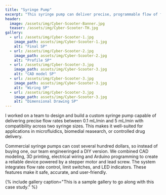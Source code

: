 ```yaml
---
title: "Syringe Pump"
excerpt: "This syringe pump can deliver precise, programmable flow of fluids contained in a syringe, with support for multiple syringe sizes!"
header:
  image: /assets/img/Cyber-Scooter-Banner.jpg
  teaser: /assets/img/Cyber-Scooter-TH.jpg
gallery:
  - url: /assets/img/Cyber-Scooter-1.jpg
    image_path: assets/img/Cyber-Scooter-1.jpg
    alt: "Final SP"
  - url: /assets/img/Cyber-Scooter-2.jpg
    image_path: assets/img/Cyber-Scooter-2.jpg
    alt: "Profile SP"
  - url: /assets/img/Cyber-Scooter-3.jpg
    image_path: assets/img/Cyber-Scooter-3.jpg
    alt: "CAD model SP"
  - url: /assets/img/Cyber-Scooter-3.jpg
    image_path: assets/img/Cyber-Scooter-3.jpg
    alt: "Wiring SP"
  - url: /assets/img/Cyber-Scooter-3.jpg
    image_path: assets/img/Cyber-Scooter-3.jpg
    alt: "Dimensional Drawing SP"
---
```


I worked on a team to design and build a custom syringe pump capable of delivering precise flow rates between 0.1 mL/min and 5 mL/min with compatibility across two syringe sizes. This makes it well-suited for applications in microfluidics, biomedial reasearch, or controlled drug delivery. 

Commercial syringe pumps can cost several hundred dollars, so instead of buying one, our team engineeringed a DIY version. We combined CAD modeling, 3D printing, electrical wiring and Arduino programming to create a reliable device powered by a stepper motor and lead screw. The system integrates flow rate control, limit switches, and LED indicators. These features make it safe, accurate, and user-friendly. 

{% include gallery caption="This is a sample gallery to go along with this case study." %}
